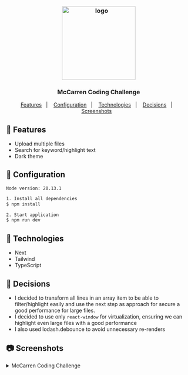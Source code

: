 <h3 align="center">
  <img src="https://cdn.prod.website-files.com/6765d3a3eb10195eb9e2b55a/6766f49bd6306d9079f3de5d_fix.png" alt="logo" width="200" />
</h3>
<h3 align="center">McCarren Coding Challenge</h3>

<p align="center">
  <a href="#gift-Features">Features</a>&nbsp;&nbsp;&nbsp;|&nbsp;&nbsp;&nbsp;
  <a href="#wrench-Configuration">Configuration</a>&nbsp;&nbsp;&nbsp;|&nbsp;&nbsp;&nbsp;
  <a href="#rocket-Technologies">Technologies</a>&nbsp;&nbsp;&nbsp;|&nbsp;&nbsp;&nbsp;
  <a href="#memo-Decisions">Decisions</a>&nbsp;&nbsp;&nbsp;|&nbsp;&nbsp;&nbsp;
  <a href="#camera-Screenshots">Screenshots</a>&nbsp;&nbsp;&nbsp;
</p>

## :gift: Features

- Upload multiple files
- Search for keyword/highlight text
- Dark theme

## :wrench: Configuration

`Node version: 20.13.1`

```bash
1. Install all dependencies
$ npm install

2. Start application
$ npm run dev
```

## :rocket: Technologies

- Next
- Tailwind
- TypeScript

## :memo: Decisions

- I decided to transform all lines in an array item to be able to filter/highlight easily and use the next step as approach for secure a good performance for large files.
- I decided to use only `react-window` for virtualization, ensuring we can highlight even large files with a good performance
- I also used lodash.debounce to avoid unnecessary re-renders

## :camera: Screenshots

<details>
<summary>McCarren Coding Challenge</summary>

</details>
